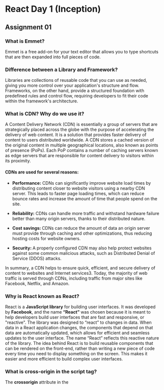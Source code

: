 # React Day 1 (Inception)
## Assignment 01
### What is Emmet?
<p>Emmet is a free add-on for your text editor that allows you to type shortcuts that are then expanded into full pieces of code.</p>

### Difference between a Library and Framework?
<p>Libraries are collections of reusable code that you can use as needed, giving you more control over your application's structure and flow. Frameworks, on the other hand, provide a structured foundation with predefined rules and control flow, requiring developers to fit their code within the framework's architecture. </p>

### What is CDN? Why do we use it?
<p>A Content Delivery Network (CDN) is essentially a group of servers that are strategically placed across the globe with the purpose of accelerating the delivery of web content. It is a solution that provides faster delivery of content to users distributed worldwide. A CDN stores a cached version of the original content in multiple geographical locations, also known as points of presence (PoPs). Each PoP contains a number of caching servers known as edge servers that are responsible for content delivery to visitors within its proximity.</p>
<h4>CDNs are used for several reasons:</h4>
<ul>
  <li>
    <p>
      <strong>Performance:</strong> CDNs can significantly improve website load times by distributing content closer to website visitors using a nearby CDN server. This leads to faster page loading times, which can reduce bounce rates and increase the amount of time that people spend on the site.
    </p>
  </li>
  <li>
    <p>
      <strong>Reliability:</strong> CDNs can handle more traffic and withstand hardware failure better than many origin servers, thanks to their distributed nature.
    </p>
  </li>
  <li>
    <p>
      <strong>Cost savings: </strong> CDNs can reduce the amount of data an origin server must provide through caching and other optimizations, thus reducing hosting costs for website owners.
    </p>
  </li>
  <li>
    <p>
      <strong>Security: </strong> A properly configured CDN may also help protect websites against some common malicious attacks, such as Distributed Denial of Service (DDOS) attacks.
    </p>
  </li>
</ul>
<p>In summary, a CDN helps to ensure quick, efficient, and secure delivery of content to websites and Internet services3. Today, the majority of web traffic is served through CDNs, including traffic from major sites like Facebook, Netflix, and Amazon.</p>

### Why is React known as React?
<p>React is a <strong>JavaScript library</strong> for building user interfaces. It was developed by <b>Facebook</b>, and the name <strong>“React”</strong> was chosen because it is meant to help developers build user interfaces that are fast and responsive, or "reactive". The library was designed to “react” to changes in data. When data in a React application changes, the components that depend on that data are automatically updated, which allows for efficient and seamless updates to the user interface. The name “React” reflects this reactive nature of the library. The idea behind React is to build reusable components that can be rendered on the front-end, rather than writing a new piece of code every time you need to display something on the screen. This makes it easier and more efficient to build complex user interfaces.</p>

### What is cross-origin in the script tag?
<p>The <strong>crossorigin</strong> attribute in the <strong><script></strong> tag is used to handle Cross-Origin Resource Sharing (CORS) when loading an external script file from a third-party server or domain.</p>
<p>CORS is a standard mechanism that allows web pages to request resources from another domain outside their own. This attribute sets the mode of the CORS request.</p>
<p>The crossorigin attribute can have two values:</p>
<ul>
  <li>
    <p><strong>anonymous:</strong> A cross-origin request is performed, but no credentials are sent.</p>
  </li>
  <li>
    <p><strong>use-credentials:</strong> A cross-origin request is performed, and credentials are sent (e.g., a cookie, a certificate, HTTP Basic authentication).</p>
  </li>
</ul>
<p>This attribute is used to protect sensitive information from the third party when fetching out the results. It’s important to note that this attribute is only valid for use if we try to fetch the resources from the third-party domain.</p>

### What is difference between React and ReactDOM?
<p>React and ReactDOM are both JavaScript libraries used in web development, but they serve different purposes:</p>
<ul>
  <li><p><strong>React </strong>React is a library for building user interfaces, particularly those that are complex and state-driven. It allows you to create reusable UI components, manage component state, and handle the component lifecycle. React can be used in both web and mobile apps.</p></li>
  <li><p><strong>ReactDOM,</strong> on the other hand, is a complimentary library that provides DOM-specific methods. It serves as the glue between React and the DOM, rendering React elements to the DOM. Essentially, ReactDOM is responsible for updating the browser’s UI to match changes in React components.</p></li>
</ul>
<p>The reason these two were split into separate libraries is due to the arrival of React Native, a framework for building native mobile apps using React. This separation allows code that is common to both web and mobile apps to reside in the React library, while code specific to web development lives in ReactDOM.</p>

### What is difference between react.development.js and react.production.js file via CDN?
<p>The <strong>react.development.js</strong> and <strong>react.production.js</strong> files are two versions of the React library that serve different purposes and are typically used in different stages of the development and deployment process:</p>
<ul>
  <li><p><strong>react.development.js:</strong> This file is more developer-friendly and readable. It’s typically larger in size as it contains additional code, comments, and debugging information that aids in development and troubleshooting. It enables and utilizes React developer tools, devtools profiler, debugging environment attached with source code. It also includes functionalities such as Hot Module Replacement, diagnostics so that the development environment will help to debug code.</p></li>
  <li><p><strong>react.production.js:</strong> This file is optimized for performance and is typically used in production environments. It includes various optimizations, such as dead code elimination, to make the React library run more efficiently. The production version has ugly, minified (compressed) version of your JavaScript code, so this makes rendering of file on end user’s browser very quick and performance enhancing.</p></li>
</ul>
<p>When these files are served via a Content Delivery Network (CDN), it provides you with the respective JS file online. The CDN helps in setting up a faster development environment.</p>
<p>Remember that only React files ending with <strong>.production.min.js</strong> are suitable for production.</p>

### What are async and defer? 
<p>In JavaScript, <b>async</b> and <b>defer</b> are attributes that you can add to a <script> tag to control how the script is loaded and executed in relation to the HTML document. Here’s how they work:</p>
<ul>
  <li><p><b>async:</b> When you use the async attribute, the script is downloaded asynchronously with the rest of the page without pausing the HTML parsing. Once the script is downloaded, the HTML parsing will be paused, the script’s execution will happen, and then HTML parsing will resume. The page and other scripts don’t wait for async scripts and async scripts also don’t wait for them. It is great for independent scripts and externally located scripts.</p></li>
  <li><p><b>defer:</b> The defer attribute tells the browser not to wait for the script. Instead, the browser will continue to process the HTML, build DOM. The script loads “in the background”, and then runs when the DOM is fully built. Deferred scripts maintain their relative order which means the first script will be loaded first while all others below it will have to wait.</p></li>
</ul>
<p>In summary, use <b>async</b> for scripts that can run independently and don’t require the DOM to be fully constructed, and use <b>defer</b> for scripts that need access to the fully parsed DOM and need to maintain the order of execution.</p>
